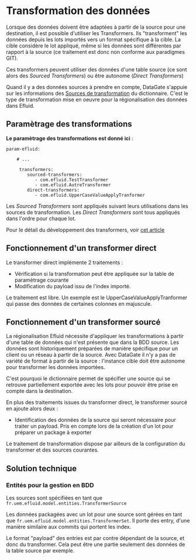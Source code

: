 # Transformation des données

Lorsque des données doivent être adaptées à partir de la source pour une destination, il est possible d'utiliser les Transformers. Ils "transforment" les données depuis les lots importés vers un format spécifique à la cible. La cible considère le lot appliqué, même si les données sont différentes par rapport à la source (ce traitement est donc non conforme aux paradigmes GIT). 

Ces transformers peuvent utiliser des données d'une table source (ce sont alors des *Sourced Transformers*) ou être autonome (*Direct Transformers*)

Quand il y a des données sources à prendre en compte, DataGate s'appuie sur les informations des [Sources de transformation](transformer-source.md) du dictionnaire. C'est le type de transformation mise en oeuvre pour la régionalisation des données dans Efluid.

## Paramètrage des transformations

**Le paramètrage des transformations est donné ici** : 

```
param-efluid:

    # ...

     transformers:
        sourced-transformers:
           - com.efluid.TestTransformer
           - com.efluid.AutreTransformer
        direct-transformers:
           - com.efluid.UpperCaseValueApplyTranformer  
```

Les *Sourced Transformers* sont appliqués suivant leurs utilisations dans les sources de transformation. Les *Direct Transformers* sont tous appliqués dans l'ordre pour chaque lot.

Pour le détail du développement des transformers, voir [cet article](transformer-develop.md)

## Fonctionnement d'un transformer direct

Le transformer direct implémente 2 traitements :

* Vérification si la transformation peut être appliquée sur la table de paramètrage courante
* Modification du payload issu de l'index importé.

Le traitement est libre. Un exemple est le UpperCaseValueApplyTranformer qui passe des données de certaines colonnes en majuscule.

## Fonctionnement d'un transformer sourcé

La régionalisation Efluid nécessite d'appliquer les transformations à partir d'une table de données qui n'est présente que dans la BDD source. Les données sont historiquement préparées de manière spécifique pour un client ou un réseau à partir de la source. Avec DataGate il n'y a pas de variété de format à partir de la source : l'instance cible doit être autonome pour transformer les données importées.

C'est pourquoi le dictionnaire permet de spécifier une source qui se retrouve partiellement exportée avec les lots pour pouvoir être prise en compte dans la destination.

En plus des traitements issues du transformer direct, le transformer sourcé en ajoute alors deux :

* Identification des données de la source qui seront nécessaire pour traiter un payload. Pris en compte lors de la création d'un lot pour préparer un package à exporter

Le traitement de transformation dispose par ailleurs de la configuration du transformer et des sources courantes.

## Solution technique

### Entités pour la gestion en BDD

Les sources sont spécifiées en tant que `fr.uem.efluid.model.entities.TransformerSource`

Les données packagées avec un lot pour une source sont gérées en tant que `fr.uem.efluid.model.entities.TransformerSet`. Il porte des entry, d'une manière similaire aux commits qui portent les index.

Le format "payload" des entries est par contre dépendant de la source, et donc du transformer. Cela peut être une partie seulement des données de la table source par exemple.